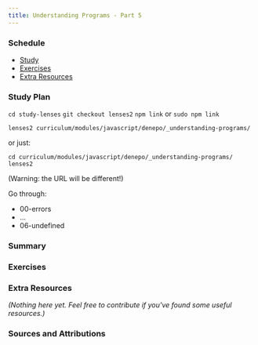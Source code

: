 ```yaml
---
title: Understanding Programs - Part 5
---
```


### Schedule

  - [Study](#study-plan-4)
  - [Exercises](#exercises-4)
  - [Extra Resources](#extra-resources-4)

### Study Plan

  `cd study-lenses`
  `git checkout lenses2`
  `npm link` or `sudo npm link`

  `lenses2 curriculum/modules/javascript/denepo/_understanding-programs/`

  or just:

  `cd curriculum/modules/javascript/denepo/_understanding-programs/`
  `lenses2`

  (Warning: the URL will be different!)

  Go through:

  - 00-errors
  - ...
  - 06-undefined

### Summary

### Exercises

### Extra Resources

  _(Nothing here yet. Feel free to contribute if you've found some useful resources.)_

### Sources and Attributions